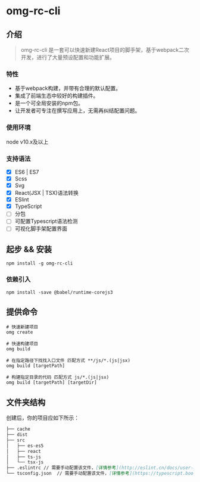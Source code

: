 

# omg-rc-cli
## 介绍
> omg-rc-cli 是一套可以快速新建React项目的脚手架，基于webpack二次开发，进行了大量预设配置和功能扩展。

### 特性
- 基于webpack构建，并带有合理的默认配置。
- 集成了前端生态中较好的构建插件。
- 是一个可全局安装的npm包。
- 让开发者可专注在撰写应用上，无需再纠结配置问题。

### 使用环境

node v10.x及以上

### 支持语法
- [x] ES6 | ES7
- [x] Scss
- [x] Svg
- [x] React(JSX | TSX)语法转换
- [x] ESlint
- [x] TypeScript
- [ ] 分包
- [ ] 可配置Typescript语法检测
- [ ] 可视化脚手架配置界面

## 起步 && 安装 
```Shell
npm install -g omg-rc-cli
```
### 依赖引入
```Shell
npm install -save @babel/runtime-corejs3
```

## 提供命令
```Shell
# 快速新建项目
omg create

# 快速构建项目
omg build 

# 在指定路径下找找入口文件 匹配方式 **/js/*.(js|jsx)
omg build [targetPath]

# 构建指定目录的代码 匹配方式 js/*.(js|jsx)
omg build [targetPath] [targetDir]
```
## 文件夹结构
创建后，你的项目应如下所示：
```markdown
├── cache
├── dist
├── src
│   ├── es-es5
│   ├── react
│   ├── ts-js
│   └── tsx-js
├── .eslintrc // 需要手动配置该文件，[详情参考](http://eslint.cn/docs/user-guide/configuring)。
└── tsconfig.json  // 需要手动配置该文件，[详情参考](https://typescript.bootcss.com/tsconfig-json.html)。
```


